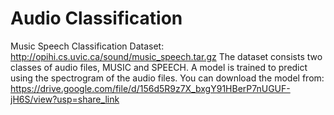 # Audio Classification
 Music Speech Classification
 Dataset: http://opihi.cs.uvic.ca/sound/music_speech.tar.gz
 The dataset consists two classes of audio files, MUSIC and SPEECH.
 A model is trained to predict using the spectrogram of the audio files.
 You can download the model from: https://drive.google.com/file/d/156d5R9z7X_bxgY91HBerP7nUGUF-jH6S/view?usp=share_link
